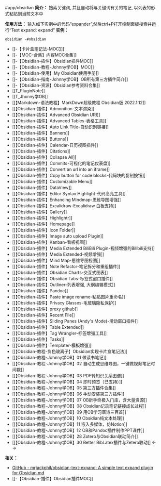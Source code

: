 #app/obsidian 
**简介：**
搜索关键词, 并且自动将与关键词有关的笔记, 以列表的形式粘贴到当前文本中

**使用方法：**
输入如下实例中的代码“expander”,然后ctrl+P打开控制面板搜索并运行“Text expand: expand”
**实例：**
```expander
obsidian -#obsidian
```
- [[-【卡片盒笔记法-MOC】]]
- [[-【MOC-合集】内容MOC合集]]
- [[-【Obsidian-插件】Obsidian插件MOC]]
- [[-【Obsidian-教程-Johnny学OB】MOC]]
- [[-【Obsidian-使用】My Obsidian使用手册]]
- [[-【Obsidian-指南-Johnny学OB】OB所有第三方插件简介]]
- [[-【Obsidian-资源】Obsidian参考资料合集]]
- [[T_PluginNote]]
- [[T_Jhonny学OB]]
- [[【Markdown-语法教程】MarkDown超级教程 Obsidian版 2022.1.12]]
- [[【Obsidian-插件】Admonition-文本渲染]]
- [[【Obsidian-插件】Advanced Obsidian URI]]
- [[【Obsidian-插件】Advanced Tables-表格工具]]
- [[【Obsidian-插件】Auto Link Title-自动识别链接]]
- [[【Obsidian-插件】Banners]]
- [[【Obsidian-插件】Buttons]]
- [[【Obsidian-插件】Calendar-日历视图插件]]
- [[【Obsidian-插件】Citations]]
- [[【Obsidian-插件】Collapse All]]
- [[【Obsidian-插件】Commits-可视化的笔记仪表盘]]
- [[【Obsidian-插件】Convert an url into an iframe]]
- [[【Obsidian-插件】Copy button for code blocks-代码块的复制按钮]]
- [[【Obsidian-插件】Customizable Menu]]
- [[【Obsidian-插件】DataView]]
- [[【Obsidian-插件】Editor Syntax Highlight-代码高亮工具]]
- [[【Obsidian-插件】Enhancing Mindmap-思维导图增强]]
- [[【Obsidian-插件】Excalidraw-Excalidraw 白板支持]]
- [[【Obsidian-插件】Gallery]]
- [[【Obsidian-插件】Highlightr]]
- [[【Obsidian-插件】Homepage]]
- [[【Obsidian-插件】Icon Folder]]
- [[【Obsidian-插件】Image auto upload Plugin]]
- [[【Obsidian-插件】Kanban-看板视图]]
- [[【Obsidian-插件】Media Extended BiliBili Plugin-视频增强的Bilibili支持]]
- [[【Obsidian-插件】Media Extended-视频增强]]
- [[【Obsidian-插件】Mind Map-思维导图视图]]
- [[【Obsidian-插件】Note Refactor-笔记拆分和重组插件]]
- [[【Obsidian-插件】Obsidian Charts-交互式图表]]
- [[【Obsidian-插件】Obsidian Tabs-标签式窗口插件]]
- [[【Obsidian-插件】Outliner-列表增强, 大纲编辑模式]]
- [[【Obsidian-插件】Pandoc]]
- [[【Obsidian-插件】Paste image rename-粘贴图片重命名]]
- [[【Obsidian-插件】Privacy Glasses-毛玻璃隐私保护]]
- [[【Obsidian-插件】proxy github]]
- [[【Obsidian-插件】Recent File]]
- [[【Obsidian-插件】Sliding Panes (Andy's Mode)-滑动窗口插件]]
- [[【Obsidian-插件】Table Extended]]
- [[【Obsidian-插件】Tag Wrangler-标签增强工具]]
- [[【Obsidian-插件】Tasks]]
- [[【Obsidian-插件】Templater-模板增强]]
- [[【Obsidian-教程-负色玻离子】Obsidian实现卡片盒笔记法]]
- [[【Obsidian-教程-Johnny学OB】01 做读书笔记]]
- [[【Obsidian-教程-Johnny学OB】02 自动生成思维导图，一键做视频笔记时间戳]]
- [[【Obsidian-教程-Johnny学OB】03 PDF转知识关系图谱]]
- [[【Obsidian-教程-Johnny学OB】04 即时预览（已支持）]]
- [[【Obsidian-教程-Johnny学OB】05 第三方插件合集]]
- [[【Obsidian-教程-Johnny学OB】06 手动安装第三方插件]]
- [[【Obsidian-教程-Johnny学OB】07 OB新手终极入门库，含大量资源]]
- [[【Obsidian-教程-Johnny学OB】08 Obsidian记录笔记链接成长过程]]
- [[【Obsidian-教程-Johnny学OB】09 用OB学习唐诗三百首]]
- [[【Obsidian-教程-Johnny学OB】10 Obsidian纯文本处理]]
- [[【Obsidian-教程-Johnny学OB】11 嵌入多媒体，仿Notion]]
- [[【Obsidian-教程-Johnny学OB】12 OB和Pandoc插件制作PPT课件]]
- [[【Obsidian-教程-Johnny学OB】28 Zotero与Obsidian联动简介]]
- [[【Obsidian-教程-Johnny学OB】30 Better BibLatex插件与Zetero联动]]
<-->
 
**相关：**
* [GitHub - mrjackphil/obsidian-text-expand: A simple text expand plugin for Obsidian.md](https://github.com/mrjackphil/obsidian-text-expand)
* [[-【Obsidian-插件】Obsidian插件MOC]]